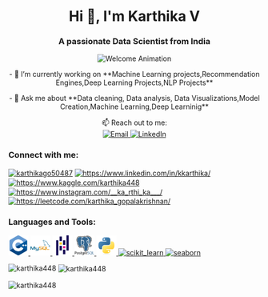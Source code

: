 <h1 align="center">Hi 👋, I'm Karthika V</h1>
<h3 align="center">A passionate Data Scientist from India</h3>
<p align="center">
  <img src="https://media.giphy.com/media/ZVik7pBtu9dNS/giphy.gif" alt="Welcome Animation" width="600"/>
</p>

<p align="center">
- 🔭 I’m currently working on **Machine Learning projects,Recommendation Engines,Deep Learning Projects,NLP Projects**
</p>
<p align="center">
- 💬 Ask me about **Data cleaning, Data analysis, Data Visualizations,Model Creation,Machine Learning,Deep Learninig**
</p>
<p align="center">
  📫 Reach out to me:
  <br/>
  <a href="mailto:karthikagopalakrishnan448@gmail.com">
    <img src="https://img.shields.io/badge/Email-%23D14836.svg?&style=flat-square&logo=gmail&logoColor=white" alt="Email">
  </a>
  <a href="https://www.linkedin.com/in/kkarthika/">
    <img src="https://img.shields.io/badge/LinkedIn-%230077B5.svg?&style=flat-square&logo=linkedin&logoColor=white" alt="LinkedIn">
  </a>
</p>

</p>
<p align="center">


<h3 align="left">Connect with me:</h3>
<p align="left">
<a href="https://twitter.com/karthikago50487" target="blank"><img align="center" src="https://raw.githubusercontent.com/rahuldkjain/github-profile-readme-generator/master/src/images/icons/Social/twitter.svg" alt="karthikago50487" height="30" width="40" /></a>
<a href="https://linkedin.com/in/https://www.linkedin.com/in/kkarthika/" target="blank"><img align="center" src="https://raw.githubusercontent.com/rahuldkjain/github-profile-readme-generator/master/src/images/icons/Social/linked-in-alt.svg" alt="https://www.linkedin.com/in/kkarthika/" height="30" width="40" /></a>
<a href="https://kaggle.com/https://www.kaggle.com/karthika448" target="blank"><img align="center" src="https://raw.githubusercontent.com/rahuldkjain/github-profile-readme-generator/master/src/images/icons/Social/kaggle.svg" alt="https://www.kaggle.com/karthika448" height="30" width="40" /></a>
<a href="https://instagram.com/https://www.instagram.com/__ka_rthi_ka___/" target="blank"><img align="center" src="https://raw.githubusercontent.com/rahuldkjain/github-profile-readme-generator/master/src/images/icons/Social/instagram.svg" alt="https://www.instagram.com/__ka_rthi_ka___/" height="30" width="40" /></a>
<a href="https://www.leetcode.com/https://leetcode.com/karthika_gopalakrishnan/" target="blank"><img align="center" src="https://raw.githubusercontent.com/rahuldkjain/github-profile-readme-generator/master/src/images/icons/Social/leet-code.svg" alt="https://leetcode.com/karthika_gopalakrishnan/" height="30" width="40" /></a>

</p>

<h3 align="left">Languages and Tools:</h3>
<p align="left"> <a href="https://www.w3schools.com/cpp/" target="_blank" rel="noreferrer"> <img src="https://raw.githubusercontent.com/devicons/devicon/master/icons/cplusplus/cplusplus-original.svg" alt="cplusplus" width="40" height="40"/> </a> <a href="https://www.mysql.com/" target="_blank" rel="noreferrer"> <img src="https://raw.githubusercontent.com/devicons/devicon/master/icons/mysql/mysql-original-wordmark.svg" alt="mysql" width="40" height="40"/> </a> <a href="https://pandas.pydata.org/" target="_blank" rel="noreferrer"> <img src="https://raw.githubusercontent.com/devicons/devicon/2ae2a900d2f041da66e950e4d48052658d850630/icons/pandas/pandas-original.svg" alt="pandas" width="40" height="40"/> </a> <a href="https://www.postgresql.org" target="_blank" rel="noreferrer"> <img src="https://raw.githubusercontent.com/devicons/devicon/master/icons/postgresql/postgresql-original-wordmark.svg" alt="postgresql" width="40" height="40"/> </a> <a href="https://www.python.org" target="_blank" rel="noreferrer"> <img src="https://raw.githubusercontent.com/devicons/devicon/master/icons/python/python-original.svg" alt="python" width="40" height="40"/> </a> <a href="https://scikit-learn.org/" target="_blank" rel="noreferrer"> <img src="https://upload.wikimedia.org/wikipedia/commons/0/05/Scikit_learn_logo_small.svg" alt="scikit_learn" width="40" height="40"/> </a> <a href="https://seaborn.pydata.org/" target="_blank" rel="noreferrer"> <img src="https://seaborn.pydata.org/_images/logo-mark-lightbg.svg" alt="seaborn" width="40" height="40"/> </a> </p>

<p><img align="left" src="https://github-readme-stats.vercel.app/api/top-langs?username=karthika448&show_icons=true&locale=en&layout=compact&" alt="karthika448" /></p>

<p>&nbsp;<img align="center" src="https://github-readme-stats.vercel.app/api?username=karthika448&show_icons=true&locale=en" alt="karthika448" /></p>

<p><img align="center" src="https://github-readme-streak-stats.herokuapp.com/?user=karthika448" alt="karthika448" /></p>



